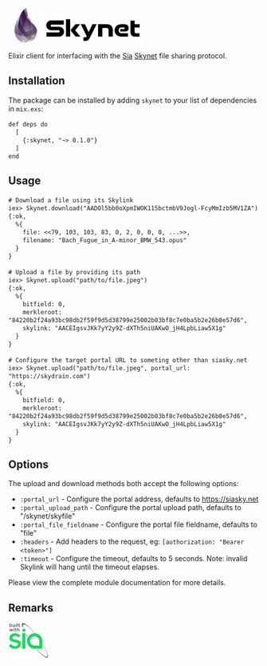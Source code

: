 <a href="https://siasky.net"><img src="assets/elixir.png" alt="Elixir" width="70" /><img src="assets/skynet.svg" alt="Skynet" width="200" /></a>

Elixir client for interfacing with the <a href="https://sia.tech/">Sia</a> <a href="https://siasky.net/">Skynet</a> file sharing protocol.

## Installation

The package can be installed by adding `skynet` to your list of dependencies in `mix.exs`:

    def deps do
      [
        {:skynet, "~> 0.1.0"}
      ]
    end


## Usage
    # Download a file using its Skylink
    iex> Skynet.download("AADOl5bb0oXpmIWOK115bctmbV9Jogl-FcyMmIzb5MV1ZA")
    {:ok,
      %{
        file: <<79, 103, 103, 83, 0, 2, 0, 0, 0, ...>>,
        filename: "Bach_Fugue_in_A-minor_BMW_543.opus"
      }
    }

    # Upload a file by providing its path
    iex> Skynet.upload("path/to/file.jpeg")
    {:ok,
      %{
        bitfield: 0,
        merkleroot: "84220b2f24a93bc98db2f59f9d5d38799e25002b03bf8c7e0ba5b2e26b0e57d6",
        skylink: "AACEIgsvJKk7yY2y9Z-dXTh5niUAKwO_jH4LpbLiaw5X1g"
      }
    }

    # Configure the target portal URL to someting other than siasky.net
    iex> Skynet.upload("path/to/file.jpeg", portal_url: "https://skydrain.com")
    {:ok,
      %{
        bitfield: 0,
        merkleroot: "84220b2f24a93bc98db2f59f9d5d38799e25002b03bf8c7e0ba5b2e26b0e57d6",
        skylink: "AACEIgsvJKk7yY2y9Z-dXTh5niUAKwO_jH4LpbLiaw5X1g"
      }
    }

## Options
The upload and download methods both accept the following options:
- `:portal_url` - Configure the portal address, defaults to https://siasky.net
- `:portal_upload_path` - Configure the portal upload path, defaults to "/skynet/skyfile"
- `:portal_file_fieldname` - Configure the portal file fieldname, defaults to "file"
- `:headers` - Add headers to the request, eg: `[authorization: "Bearer <token>"]`
- `:timeout` - Configure the timeout, defaults to 5 seconds. Note: invalid Skylink will hang until the timeout elapses.

Please view the complete module documentation for more details.


## Remarks
<a href="https://sia/tech"><img src="assets/built-with-sia.svg" alt="Built with Sia" width="80" /></a>
